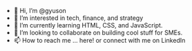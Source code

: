 - 👋 Hi, I’m @gyuson
- 👀 I’m interested in tech, finance, and strategy
- 🌱 I’m currently learning HTML, CSS, and JavaScript. 
- 💞️ I’m looking to collaborate on building cool stuff for SMEs. 
- 📫 How to reach me ... here! or connect with me on LinkedIn

<!---
gyuson/gyuson is a ✨ special ✨ repository because its `README.md` (this file) appears on your GitHub profile.
You can click the Preview link to take a look at your changes.
--->
